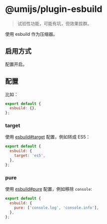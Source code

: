 # @umijs/plugin-esbuild

> 试验性功能，可能有坑，但效果拔群。

使用 esbuild 作为压缩器。

## 启用方式

配置开启。

## 配置

比如：

```js
export default {
  esbuild: {},
};
```

### target

使用 [esbuild#target](https://esbuild.github.io/api/#target) 配置，例如转成 ES5：

```js
export default {
  esbuild: {
    target: 'es5',
  },
};
```

### pure

使用 [esbuild#pure](https://esbuild.github.io/api/#pure) 配置，例如移除 `console`:

```js
export default {
  esbuild: {
    pure: ['console.log', 'console.info'],
  },
};
```
